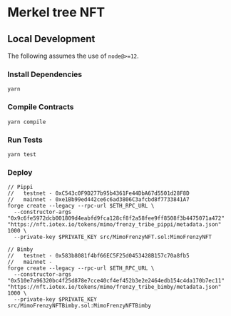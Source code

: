 # Merkel tree NFT

## Local Development

The following assumes the use of `node@>=12`.

### Install Dependencies

`yarn`

### Compile Contracts

`yarn compile`

### Run Tests

`yarn test`

### Deploy

```
// Pippi
//   testnet - 0xC543c0F9D277b95b4361Fe44DbA67d5501d28F8D
//   mainnet - 0xe1Bb99ed442ce6c6ad3806C3afcbd8f7733841A7
forge create --legacy --rpc-url $ETH_RPC_URL \
  --constructor-args "0x9c6fe5972dcb001809d4eabfd9fca128cf8f2a58fee9ff8508f3b4475071a472" "https://nft.iotex.io/tokens/mimo/frenzy_tribe_pippi/metadata.json" 1000 \
  --private-key $PRIVATE_KEY src/MimoFrenzyNFT.sol:MimoFrenzyNFT

// Bimby
//   testnet - 0x583b8081f4bf66EC5F25d0453428B157c70a8fb5
//   mainnet - 
forge create --legacy --rpc-url $ETH_RPC_URL \
  --constructor-args "0x510e7a96320bc4f25d878e7cce40cf4ef452b3e2e2464edb154c4da170b7ec11" "https://nft.iotex.io/tokens/mimo/frenzy_tribe_bimby/metadata.json" 1000 \
  --private-key $PRIVATE_KEY src/MimoFrenzyNFTBimby.sol:MimoFrenzyNFTBimby
```

